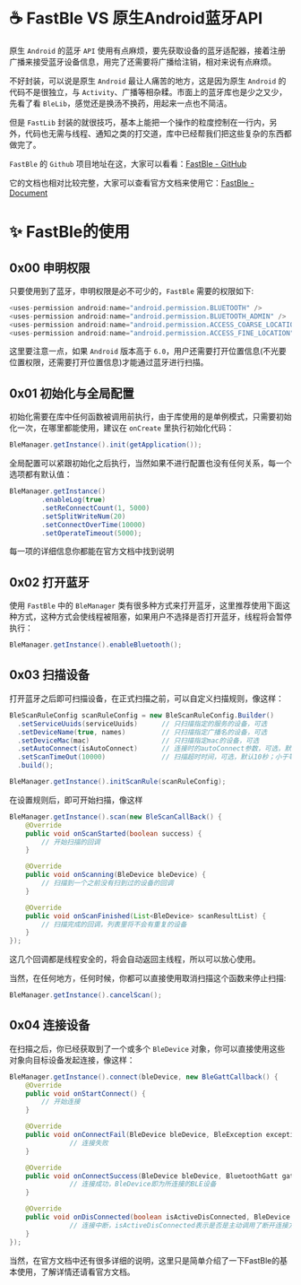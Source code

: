 <!--
@key 10
@title Android 蓝牙库 FastBle 的使用方法
@date 2018-5-25
@labels Bluetooth Android
-->

# ☕ FastBle VS 原生Android蓝牙API
原生 `Android` 的蓝牙 `API` 使用有点麻烦，要先获取设备的蓝牙适配器，接着注册广播来接受蓝牙设备信息，用完了还需要将广播给注销，相对来说有点麻烦。

不好封装，可以说是原生 `Android` 最让人痛苦的地方，这是因为原生 `Android` 的代码不是很独立，与 `Activity`、广播等相杂糅。市面上的蓝牙库也是少之又少，先看了看 `BleLib`，感觉还是换汤不换药，用起来一点也不简洁。

但是 `FastLib` 封装的就很技巧，基本上能把一个操作的粒度控制在一行内，另外，代码也无需与线程、通知之类的打交道，库中已经帮我们把这些复杂的东西都做完了。

`FastBle` 的 `Github` 项目地址在这，大家可以看看：[FastBle - GitHub](https://github.com/Jasonchenlijian/FastBle)

它的文档也相对比较完整，大家可以查看官方文档来使用它：[FastBle - Document](https://github.com/Jasonchenlijian/FastBle/wiki)

# ✨ FastBle的使用
## 0x00 申明权限
只要使用到了蓝牙，申明权限是必不可少的，`FastBle` 需要的权限如下:

```java
<uses-permission android:name="android.permission.BLUETOOTH" />
<uses-permission android:name="android.permission.BLUETOOTH_ADMIN" />
<uses-permission android:name="android.permission.ACCESS_COARSE_LOCATION" />
<uses-permission android:name="android.permission.ACCESS_FINE_LOCATION" />
```

这里要注意一点，如果 `Android` 版本高于 `6.0`，用户还需要打开位置信息(不光要位置权限，还需要打开位置信息)才能通过蓝牙进行扫描。

## 0x01 初始化与全局配置
初始化需要在库中任何函数被调用前执行，由于库使用的是单例模式，只需要初始化一次，在哪里都能使用，建议在 `onCreate` 里执行初始化代码：

```java
BleManager.getInstance().init(getApplication());
```

全局配置可以紧跟初始化之后执行，当然如果不进行配置也没有任何关系，每一个选项都有默认值：

```java
BleManager.getInstance()
        .enableLog(true)
        .setReConnectCount(1, 5000)
        .setSplitWriteNum(20)
        .setConnectOverTime(10000)
        .setOperateTimeout(5000);
```

每一项的详细信息你都能在官方文档中找到说明

## 0x02 打开蓝牙
使用 `FastBle` 中的 `BleManager` 类有很多种方式来打开蓝牙，这里推荐使用下面这种方式，这种方式会使线程被阻塞，如果用户不选择是否打开蓝牙，线程将会暂停执行：

```java
BleManager.getInstance().enableBluetooth();
```

## 0x03 扫描设备
打开蓝牙之后即可扫描设备，在正式扫描之前，可以自定义扫描规则，像这样：

```java
BleScanRuleConfig scanRuleConfig = new BleScanRuleConfig.Builder()
  .setServiceUuids(serviceUuids)      // 只扫描指定的服务的设备，可选
  .setDeviceName(true, names)         // 只扫描指定广播名的设备，可选
  .setDeviceMac(mac)                  // 只扫描指定mac的设备，可选
  .setAutoConnect(isAutoConnect)      // 连接时的autoConnect参数，可选，默认false
  .setScanTimeOut(10000)              // 扫描超时时间，可选，默认10秒；小于等于0表示不限制扫描时间
  .build();

BleManager.getInstance().initScanRule(scanRuleConfig);
```

在设置规则后，即可开始扫描，像这样

```java
BleManager.getInstance().scan(new BleScanCallBack() {
    @Override
    public void onScanStarted(boolean success) {
        // 开始扫描的回调
    }

    @Override
    public void onScanning(BleDevice bleDevice) {
        // 扫描到一个之前没有扫到过的设备的回调
    }

    @Override
    public void onScanFinished(List<BleDevice> scanResultList) {
        // 扫描完成的回调，列表里将不会有重复的设备
    }
});
```

这几个回调都是线程安全的，将会自动返回主线程，所以可以放心使用。

当然，在任何地方，任何时候，你都可以直接使用取消扫描这个函数来停止扫描:

```java
BleManager.getInstance().cancelScan();
```

## 0x04 连接设备
在扫描之后，你已经获取到了一个或多个 `BleDevice` 对象，你可以直接使用这些对象向目标设备发起连接，像这样：

```java
BleManager.getInstance().connect(bleDevice, new BleGattCallback() {
    @Override
    public void onStartConnect() {
        // 开始连接
    }

    @Override
    public void onConnectFail(BleDevice bleDevice, BleException exception) {
			   // 连接失败
    }

    @Override
    public void onConnectSuccess(BleDevice bleDevice, BluetoothGatt gatt, int status) {
			   // 连接成功，BleDevice即为所连接的BLE设备
    }

    @Override
    public void onDisConnected(boolean isActiveDisConnected, BleDevice bleDevice, BluetoothGatt gatt, int status) {
			   // 连接中断，isActiveDisConnected表示是否是主动调用了断开连接方法
    }
});
```

当然，在官方文档中还有很多详细的说明，这里只是简单介绍了一下FastBle的基本使用，了解详情还请看官方文档。
